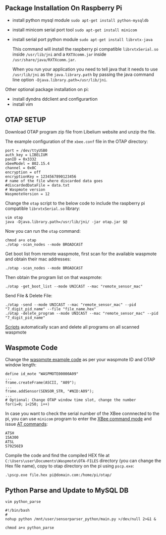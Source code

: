 ## Package Installation On Raspberry Pi

* install python mysql module `sudo apt-get install python-mysqldb`
* install minicom serial port tool `sudo apt-get install minicom`
* install serial port python module `sudo apt-get install librxtx-java`

    This command will install the raspberry pi compatible `librxtxSerial.so` inside `/usr/lib/jni` and a `RXTXcomm.jar` inside `/usr/share/java/RXTXcomm.jar`.

    When you run your application you need to tell java that it needs to use `/usr/lib/jni` as the `java.library.path` by passing the java command line option `-Djava.library.path=/usr/lib/jni`.

Other optional package installation on pi:

* install dyndns ddclient and configurartion
* install vim


## OTAP SETUP

Download OTAP program zip file from Libelium website and unzip the file.

The example configuration of the `xbee.conf` file in the OTAP directory:

    port = /dev/ttyUSB0
    auth_key = LIBELIUM
    panID = 0x3332
    xbeeModel = 802.15.4
    channel = 0x0C
    encryption = off
    encryptionKey = 1234567890123456
    # name of the file where discarded data goes
    #discardedDataFile = data.txt
    # Waspmote version
    WaspmoteVersion = 12

Change the `otap` script to the below code to include the raspberry pi compatible `librxtxSerial.so` library:
 
    vim otap
    java -Djava.library.path=/usr/lib/jni/ -jar otap.jar $@

Now you can run the `otap` command:

    chmod a+x otap
    ./otap -scan_nodes --mode BROADCAST

Get boot list from remote waspmote, first scan for the available waspmote and obtain their mac addresses:

    ./otap -scan_nodes --mode BROADCAST
    
Then obtain the program list on that waspmote:

    ./otap -get_boot_list --mode UNICAST --mac "remote_sensor_mac"

Send File & Delete File:

    ./otap -send --mode UNICAST --mac "remote_sensor_mac" --pid "7_digit_pid_name" --file "file_name.hex"
    ./otap -delete_program --mode UNICAST --mac "remote_sensor_mac" --pid "7_digit_pid_name"

[Scripts](https://github.com/xianlin/WSN/blob/master/RaspberryPi/otap_del.sh) automatically scan and delete all programs on all scanned waspmote


## Waspmote Code

Change the [waspmote example code](https://github.com/xianlin/WSN/blob/master/Waspmote/default_waspmote_v1.2.pde) as per your waspmote ID and OTAP window length:

    
    define id_mote "WASPMOTE00000A09"
    ...
    frame.createFrame(ASCII, "A09");
    ...
    frame.addSensor(SENSOR_STR, "#NID:A09");
    ...
    # Optional: Change OTAP window time slot, change the number
    for(i=0; i<250; i++)

In case you want to check the serial number of the XBee connnected to the pi, you can use `minicom` program to enter the [XBee command mode](http://www.digi.com/support/kbase/kbaseresultdetl?id=2205) and issue [AT commands](http://examples.digi.com/wp-content/uploads/2012/07/XBee_ZB_ZigBee_AT_Commands.pdf):

    ATSH
    15A300
    ATSL
    579256E9

Compile the code and find the compiled HEX file at `C:\Users\user\Documents\Waspmote\OTA-FILES` directory (you can change the Hex file name), copy to otap directory on the pi using `pscp.exe`:
    
    .\pscp.exe file.hex pi@domain.com:/home/pi/otap/


## Python Parse and Update to MySQL DB

    vim python_parse

    #!/bin/bash
    #
    nohup python /mnt/user/sensorparser_python/main.py >/dev/null 2>&1 &

    chmod a+x python_parse
